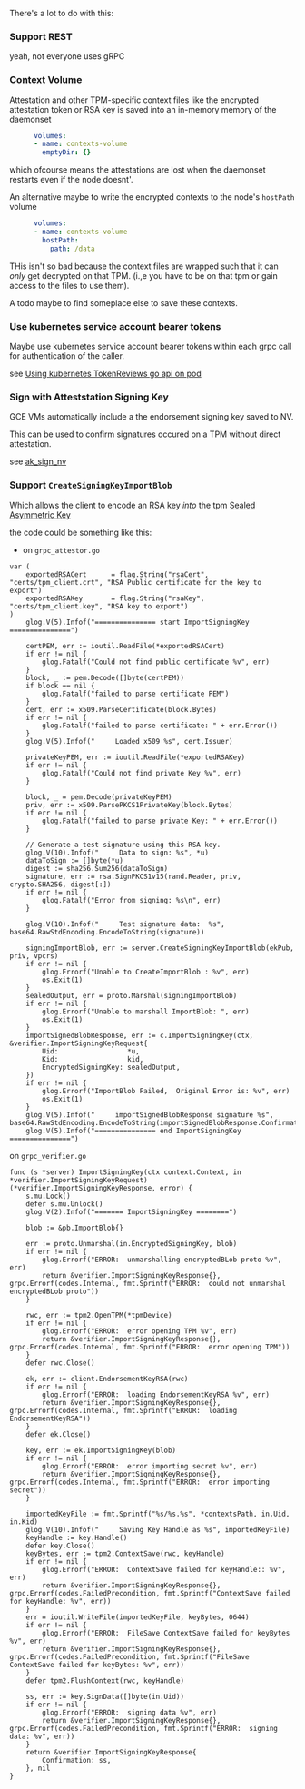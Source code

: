 There's a lot to do with this:


### Support REST

  yeah, not everyone uses gRPC

### Context Volume

Attestation and other TPM-specific context files like the encrypted attestation token or RSA key is saved into an in-memory memory of the daemonset

```yaml
      volumes:
      - name: contexts-volume
        emptyDir: {}
```

which ofcourse means the attestations are lost when the daemonset restarts even if the node doesnt'.


An alternative maybe to write the encrypted contexts to the node's `hostPath` volume

```yaml
      volumes:
      - name: contexts-volume
        hostPath:
          path: /data
```

THis isn't so bad because the context files are wrapped such that it can *only* get decrypted on that TPM.  (i.,e you have to be on that tpm or gain access to the files to use them).

A todo maybe to find someplace else to save these contexts.


### Use kubernetes service account bearer tokens

Maybe use kubernetes service account bearer tokens within each grpc call for authentication of the caller.

see [Using kubernetes TokenReviews go api on pod](https://gist.github.com/salrashid123/75c22afcbdbf1b706ab76d9063122429)


### Sign with Atteststation Signing Key

GCE VMs automatically include a the endorsement signing key saved to NV.

This can be used to confirm signatures occured on a TPM without direct attestation.

see [ak_sign_nv](https://github.com/salrashid123/tpm2/tree/master/ak_sign_nv)


### Support `CreateSigningKeyImportBlob`

Which allows the client to encode an RSA key _into_ the tpm [Sealed Asymmetric Key](https://github.com/salrashid123/gcp_tpm_sealed_keys#sealed-asymmetric-key)

the code could be something like this:

- on `grpc_attestor.go`

```golang
var (
	exportedRSACert      = flag.String("rsaCert", "certs/tpm_client.crt", "RSA Public certificate for the key to export")
	exportedRSAKey       = flag.String("rsaKey", "certs/tpm_client.key", "RSA key to export")
)
	glog.V(5).Infof("=============== start ImportSigningKey ===============")

	certPEM, err := ioutil.ReadFile(*exportedRSACert)
	if err != nil {
		glog.Fatalf("Could not find public certificate %v", err)
	}
	block, _ := pem.Decode([]byte(certPEM))
	if block == nil {
		glog.Fatalf("failed to parse certificate PEM")
	}
	cert, err := x509.ParseCertificate(block.Bytes)
	if err != nil {
		glog.Fatalf("failed to parse certificate: " + err.Error())
	}
	glog.V(5).Infof("     Loaded x509 %s", cert.Issuer)

	privateKeyPEM, err := ioutil.ReadFile(*exportedRSAKey)
	if err != nil {
		glog.Fatalf("Could not find private Key %v", err)
	}

	block, _ = pem.Decode(privateKeyPEM)
	priv, err := x509.ParsePKCS1PrivateKey(block.Bytes)
	if err != nil {
		glog.Fatalf("failed to parse private Key: " + err.Error())
	}

	// Generate a test signature using this RSA key.
	glog.V(10).Infof("     Data to sign: %s", *u)
	dataToSign := []byte(*u)
	digest := sha256.Sum256(dataToSign)
	signature, err := rsa.SignPKCS1v15(rand.Reader, priv, crypto.SHA256, digest[:])
	if err != nil {
		glog.Fatalf("Error from signing: %s\n", err)
	}

	glog.V(10).Infof("     Test signature data:  %s", base64.RawStdEncoding.EncodeToString(signature))

	signingImportBlob, err := server.CreateSigningKeyImportBlob(ekPub, priv, vpcrs)
	if err != nil {
		glog.Errorf("Unable to CreateImportBlob : %v", err)
		os.Exit(1)
	}
	sealedOutput, err = proto.Marshal(signingImportBlob)
	if err != nil {
		glog.Errorf("Unable to marshall ImportBlob: ", err)
		os.Exit(1)
	}
	importSignedBlobResponse, err := c.ImportSigningKey(ctx, &verifier.ImportSigningKeyRequest{
		Uid:                 *u,
		Kid:                 kid,
		EncryptedSigningKey: sealedOutput,
	})
	if err != nil {
		glog.Errorf("ImportBlob Failed,  Original Error is: %v", err)
		os.Exit(1)
	}
	glog.V(5).Infof("     importSignedBlobResponse signature %s", base64.RawStdEncoding.EncodeToString(importSignedBlobResponse.Confirmation))
	glog.V(5).Infof("=============== end ImportSigningKey ===============")
```

on `grpc_verifier.go`

```golang
func (s *server) ImportSigningKey(ctx context.Context, in *verifier.ImportSigningKeyRequest) (*verifier.ImportSigningKeyResponse, error) {
	s.mu.Lock()
	defer s.mu.Unlock()
	glog.V(2).Infof("======= ImportSigningKey ========")

	blob := &pb.ImportBlob{}

	err := proto.Unmarshal(in.EncryptedSigningKey, blob)
	if err != nil {
		glog.Errorf("ERROR:  unmarshalling encryptedBLob proto %v", err)
		return &verifier.ImportSigningKeyResponse{}, grpc.Errorf(codes.Internal, fmt.Sprintf("ERROR:  could not unmarshal encryptedBLob proto"))
	}

	rwc, err := tpm2.OpenTPM(*tpmDevice)
	if err != nil {
		glog.Errorf("ERROR:  error opening TPM %v", err)
		return &verifier.ImportSigningKeyResponse{}, grpc.Errorf(codes.Internal, fmt.Sprintf("ERROR:  error opening TPM"))
	}
	defer rwc.Close()

	ek, err := client.EndorsementKeyRSA(rwc)
	if err != nil {
		glog.Errorf("ERROR:  loading EndorsementKeyRSA %v", err)
		return &verifier.ImportSigningKeyResponse{}, grpc.Errorf(codes.Internal, fmt.Sprintf("ERROR:  loading EndorsementKeyRSA"))
	}
	defer ek.Close()

	key, err := ek.ImportSigningKey(blob)
	if err != nil {
		glog.Errorf("ERROR:  error importing secret %v", err)
		return &verifier.ImportSigningKeyResponse{}, grpc.Errorf(codes.Internal, fmt.Sprintf("ERROR:  error importing secret"))
	}

	importedKeyFile := fmt.Sprintf("%s/%s.%s", *contextsPath, in.Uid, in.Kid)
	glog.V(10).Infof("     Saving Key Handle as %s", importedKeyFile)
	keyHandle := key.Handle()
	defer key.Close()
	keyBytes, err := tpm2.ContextSave(rwc, keyHandle)
	if err != nil {
		glog.Errorf("ERROR:  ContextSave failed for keyHandle:: %v", err)
		return &verifier.ImportSigningKeyResponse{}, grpc.Errorf(codes.FailedPrecondition, fmt.Sprintf("ContextSave failed for keyHandle: %v", err))
	}
	err = ioutil.WriteFile(importedKeyFile, keyBytes, 0644)
	if err != nil {
		glog.Errorf("ERROR:  FileSave ContextSave failed for keyBytes %v", err)
		return &verifier.ImportSigningKeyResponse{}, grpc.Errorf(codes.FailedPrecondition, fmt.Sprintf("FileSave ContextSave failed for keyBytes: %v", err))
	}
	defer tpm2.FlushContext(rwc, keyHandle)

	ss, err := key.SignData([]byte(in.Uid))
	if err != nil {
		glog.Errorf("ERROR:  signing data %v", err)
		return &verifier.ImportSigningKeyResponse{}, grpc.Errorf(codes.FailedPrecondition, fmt.Sprintf("ERROR:  signing data: %v", err))
	}
	return &verifier.ImportSigningKeyResponse{
		Confirmation: ss,
	}, nil
}
```
